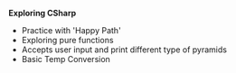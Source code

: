 <b>Exploring CSharp </b>
- Practice with 'Happy Path'
- Exploring pure functions
- Accepts user input and print different type of pyramids
- Basic Temp Conversion

